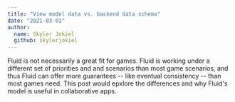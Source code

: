 ```yaml
---
title: "View model data vs. backend data schema"
date: "2021-03-01"
author:
  name: Skyler Jokiel
  github: skylerjokiel
---
```


Fluid is not necessarily a great fit for games. Fluid is working under a different set of priorities and and scenarios than most game scenarios, and thus Fluid can offer more guarantees -- like eventual consistency -- than most games need. This post would epxlore the differences and why Fluid's model is useful in collaborative apps.
